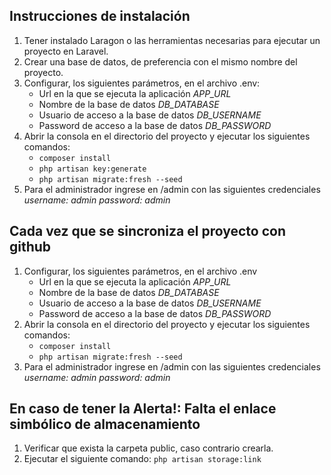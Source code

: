## Instrucciones de instalación
1. Tener instalado Laragon o las herramientas necesarias para ejecutar un proyecto en Laravel.
2. Crear una base de datos, de preferencia con el mismo nombre del proyecto.
3. Configurar, los siguientes parámetros, en el archivo .env:
    - Url en la que se ejecuta la aplicación *APP_URL*
    - Nombre de la base de datos *DB_DATABASE*
    - Usuario de acceso a la base de datos *DB_USERNAME*
    - Password de acceso a la base de datos *DB_PASSWORD*
4. Abrir la consola en el directorio del proyecto y ejecutar los siguientes comandos:
    - `composer install`
    - `php artisan key:generate`
    - `php artisan migrate:fresh --seed`
5. Para el administrador ingrese en /admin con las siguientes credenciales
    *username: admin*
    *password: admin*

## Cada vez que se sincroniza el proyecto con github
1. Configurar, los siguientes parámetros, en el archivo .env
    - Url en la que se ejecuta la aplicación *APP_URL*
    - Nombre de la base de datos *DB_DATABASE*
    - Usuario de acceso a la base de datos *DB_USERNAME*
    - Password de acceso a la base de datos *DB_PASSWORD*
2. Abrir la consola en el directorio del proyecto y ejecutar los siguientes comandos:
    - `composer install`
    - `php artisan migrate:fresh --seed`
3. Para el administrador ingrese en /admin con las siguientes credenciales
    *username: admin*
    *password: admin*

## En caso de tener la Alerta!: Falta el enlace simbólico de almacenamiento
1. Verificar que exista la carpeta public, caso contrario crearla.
2. Ejecutar el siguiente comando: `php artisan storage:link`